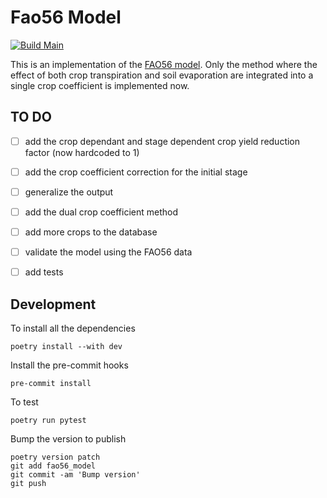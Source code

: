 # Fao56 Model

[![Build Main](https://github.com/stephansmit/fao56_model/actions/workflows/build-main.yml/badge.svg)](https://github.com/stephansmit/fao56_model/actions/workflows/build-main.yml)

This is an implementation of the [FAO56 model](https://www.fao.org/3/X0490E/x0490e00.htm).
Only the method where the effect of both crop transpiration and soil evaporation are integrated into a single crop coefficient is implemented now.



## TO DO

- [ ] add the crop dependant and stage dependent crop yield reduction factor (now hardcoded to 1)
- [ ] add the crop coefficient correction for the initial stage
- [ ] generalize the output
- [ ] add the dual crop coefficient method
- [ ] add more crops to the database
- [ ] validate the model using the FAO56 data
- [ ] add tests


## Development

To install all the dependencies

```
poetry install --with dev
```

Install the pre-commit hooks
    
```
pre-commit install
```
    
To test

```
poetry run pytest
```

Bump the version to publish
    
```
poetry version patch
git add fao56_model
git commit -am 'Bump version'
git push
```

